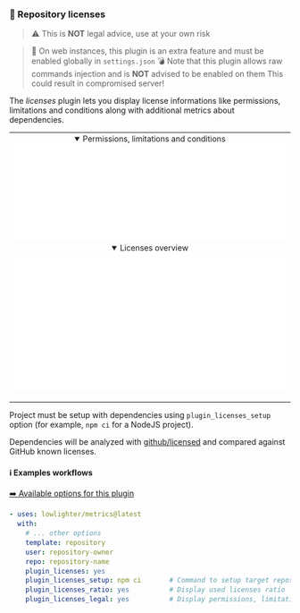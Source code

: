 ### 📜 Repository licenses

> ⚠️ This is **NOT** legal advice, use at your own risk

> 🔣 On web instances, this plugin is an extra feature and must be enabled globally in `settings.json`
> 💣 Note that this plugin allows raw commands injection and is **NOT** advised to be enabled on them
> This could result in compromised server!

The *licenses* plugin lets you display license informations like permissions, limitations and conditions along with additional metrics about dependencies.

<table>
  <td align="center">
    <details open><summary>Permissions, limitations and conditions</summary>
      <img src="https://github.com/lowlighter/lowlighter/blob/master/metrics.plugin.licenses.svg">
    </details>
    <details open><summary>Licenses overview</summary>
      <img src="https://github.com/lowlighter/lowlighter/blob/master/metrics.plugin.licenses.ratio.svg">
    </details>
    <img width="900" height="1" alt="">
  </td>
</table>

Project must be setup with dependencies using `plugin_licenses_setup` option (for example, `npm ci` for a NodeJS project).

Dependencies will be analyzed with [github/licensed](https://github.com/github/licensed) and compared against GitHub known licenses.

#### ℹ️ Examples workflows

[➡️ Available options for this plugin](metadata.yml)

```yaml
- uses: lowlighter/metrics@latest
  with:
    # ... other options
    template: repository
    user: repository-owner
    repo: repository-name
    plugin_licenses: yes
    plugin_licenses_setup: npm ci       # Command to setup target repository
    plugin_licenses_ratio: yes          # Display used licenses ratio
    plugin_licenses_legal: yes          # Display permissions, limitations and conditions
```
